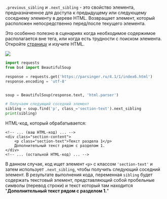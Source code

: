 
`.previous_sibling` и `.next_sibling` - это свойство элемента, предназначенное для доступа к предыдущему или следующему соседнему элементу в дереве HTML. Возвращает элемент, который расположен непосредственно перед/после текущего элемента.

Это особенно полезно в сценариях когда необходимое содержимое располагается вне тега, или когда есть трудности с поиском элемента.  
Откройте [страницу](https://parsinger.ru/4.1/1/index6.html) и изучите HTML.

![](https://ucarecdn.com/77069027-c113-414f-a404-cea38097e931/)

```python
import requests
from bs4 import BeautifulSoup

response = requests.get('https://parsinger.ru/4.1/1/index6.html')
response.encoding = 'utf-8'


soup = BeautifulSoup(response.text, 'html.parser')

# Получаем следующий соседний элемент
sibling = soup.find('p', class_='section-text').next_sibling
print(sibling)
```

HTML-код, который обрабатывается:

```php-template
<!-- ... (ваш HTML-код) ... -->
<div class="section-content">
    <p class="section-text">Текст раздела 1</p>
    Дополнительный текст рядом с разделом 1.
</div>
<!-- ... (остальной HTML-код) ... -->
```

В данном случае, код ищет элемент `<p>` с классом `'section-text'` и затем использует `.next_sibling`, чтобы получить следующий соседний элемент. В результате выполнения кода, переменная `sibling` будет содержать текстовый элемент, представляющий собой пробельные символы (перевод строки) и текст который там находится "**Дополнительный текст рядом с разделом 1.**"